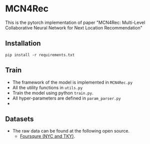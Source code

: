 # MCN4Rec

This is the pytorch implementation of paper "MCN4Rec: Multi-Level Collaborative Neural Network for Next Location Recommendation"


## Installation

```
pip install -r requirements.txt
```

## Train
- The framework of the model is implemented in `MCN4Rec.py`
- All the utility functions in `utils.py`
- Train the model using python `train.py`. 
- All hyper-parameters are defined in `param_parser.py`
- 

## Datasets
- The raw data can be found at the following open source.
    - [Foursqure (NYC and TKY)](https://sites.google.com/site/yangdingqi/home/foursquare-dataset?authuser=0).


